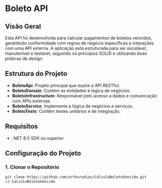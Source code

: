 # Boleto API

## Visão Geral

Esta API foi desenvolvida para calcular pagamentos de boletos vencidos, garantindo conformidade com regras de negócio específicas e interações com uma API externa. A aplicação está estruturada para ser escalável, manutenível e testável, seguindo os princípios SOLID e utilizando boas práticas de design.

## Estrutura do Projeto

- **BoletoApi**: Projeto principal que expõe a API RESTful.
- **BoletoDomain**: Contém as entidades e lógica de negócios.
- **BoletoInfrastructure**: Responsável pelo acesso a dados e comunicação com APIs externas.
- **BoletoService**: Implementa a lógica de negócios e serviços.
- **BoletoTests**: Contém testes unitários e de integração.

## Requisitos

- .NET 8.0 SDK ou superior

## Configuração do Projeto

### 1. Clonar o Repositório

```bash
git clone https://github.com/arthurodias/CalculoBoletoVencido.git
cd CalculoBoletoVencido
